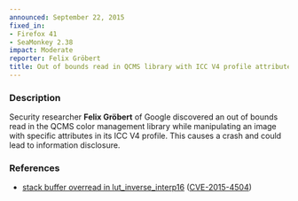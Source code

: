 ```yaml
---
announced: September 22, 2015
fixed_in:
- Firefox 41
- SeaMonkey 2.38
impact: Moderate
reporter: Felix Gröbert
title: Out of bounds read in QCMS library with ICC V4 profile attributes
---
```


<h3>Description</h3>

<p>Security researcher <strong>Felix Gröbert</strong> of Google discovered an out of
bounds read in the QCMS color management library while manipulating an image with specific
attributes in its ICC V4 profile. This causes a crash and could lead to information
disclosure.
</p>

<h3>References</h3>

<ul>
  <li><a href="https://bugzilla.mozilla.org/show_bug.cgi?id=1132467">
       stack buffer overread in lut_inverse_interp16</a>
(<a href="http://cve.mitre.org/cgi-bin/cvename.cgi?name=CVE-2015-4504"
class="ex-ref">CVE-2015-4504</a>)</li>
</ul>

